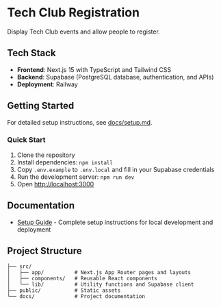 # Tech Club Registration

Display Tech Club events and allow people to register.

## Tech Stack

- **Frontend**: Next.js 15 with TypeScript and Tailwind CSS
- **Backend**: Supabase (PostgreSQL database, authentication, and APIs)
- **Deployment**: Railway

## Getting Started

For detailed setup instructions, see [docs/setup.md](docs/setup.md).

### Quick Start

1. Clone the repository
2. Install dependencies: `npm install`
3. Copy `.env.example` to `.env.local` and fill in your Supabase credentials
4. Run the development server: `npm run dev`
5. Open [http://localhost:3000](http://localhost:3000)

## Documentation

- [Setup Guide](docs/setup.md) - Complete setup instructions for local development and deployment

## Project Structure

```
├── src/
│   ├── app/          # Next.js App Router pages and layouts
│   ├── components/   # Reusable React components
│   └── lib/          # Utility functions and Supabase client
├── public/           # Static assets
└── docs/             # Project documentation
```
